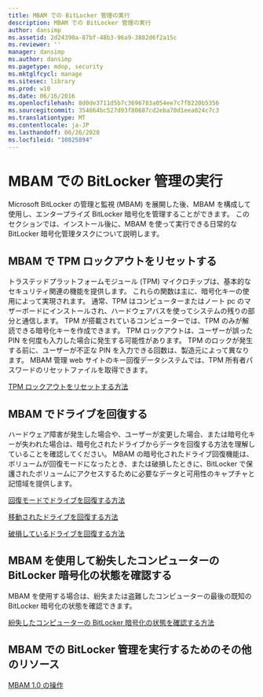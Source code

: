```yaml
---
title: MBAM での BitLocker 管理の実行
description: MBAM での BitLocker 管理の実行
author: dansimp
ms.assetid: 2d24390a-87bf-48b3-96a9-3882d6f2a15c
ms.reviewer: ''
manager: dansimp
ms.author: dansimp
ms.pagetype: mdop, security
ms.mktglfcycl: manage
ms.sitesec: library
ms.prod: w10
ms.date: 06/16/2016
ms.openlocfilehash: 8d0de3711d5b7c3696783a054ee7c7f8220b5356
ms.sourcegitcommit: 354664bc527d93f80687cd2eba70d1eea024c7c3
ms.translationtype: MT
ms.contentlocale: ja-JP
ms.lasthandoff: 06/26/2020
ms.locfileid: "10825894"
---
```

# MBAM での BitLocker 管理の実行


Microsoft BitLocker の管理と監視 (MBAM) を展開した後、MBAM を構成して使用し、エンタープライズ BitLocker 暗号化を管理することができます。 このセクションでは、インストール後に、MBAM を使って実行できる日常的な BitLocker 暗号化管理タスクについて説明します。

## MBAM で TPM ロックアウトをリセットする


トラステッドプラットフォームモジュール (TPM) マイクロチップは、基本的なセキュリティ関連の機能を提供します。 これらの関数は主に、暗号化キーの使用によって実現されます。 通常、TPM はコンピューターまたはノート pc のマザーボードにインストールされ、ハードウェアバスを使ってシステムの残りの部分と通信します。 TPM が搭載されているコンピューターでは、TPM のみが解読できる暗号化キーを作成できます。 TPM ロックアウトは、ユーザーが誤った PIN を何度も入力した場合に発生する可能性があります。 TPM のロックが発生する前に、ユーザーが不正な PIN を入力できる回数は、製造元によって異なります。 MBAM 管理 web サイトのキー回復データシステムでは、TPM 所有者パスワードのリセットファイルを取得できます。

[TPM ロックアウトをリセットする方法](how-to-reset-a-tpm-lockout-mbam-1.md)

## MBAM でドライブを回復する


ハードウェア障害が発生した場合や、ユーザーが変更した場合、または暗号化キーが失われた場合は、暗号化されたドライブからデータを回復する方法を理解していることを確認してください。 MBAM の暗号化されたドライブ回復機能は、ボリュームが回復モードになったとき、または破損したときに、BitLocker で保護されたボリュームにアクセスするために必要なデータと可用性のキャプチャと記憶域を提供します。

[回復モードでドライブを回復する方法](how-to-recover-a-drive-in-recovery-mode-mbam-1.md)

[移動されたドライブを回復する方法](how-to-recover-a-moved-drive-mbam-1.md)

[破損しているドライブを回復する方法](how-to-recover-a-corrupted-drive-mbam-1.md)

## MBAM を使用して紛失したコンピューターの BitLocker 暗号化の状態を確認する


MBAM を使用する場合は、紛失または盗難したコンピューターの最後の既知の BitLocker 暗号化の状態を確認できます。

[紛失したコンピューターの BitLocker 暗号化の状態を確認する方法](how-to-determine-the-bitlocker-encryption-state-of-a-lost-computers-mbam-1.md)

## MBAM での BitLocker 管理を実行するためのその他のリソース


[MBAM 1.0 の操作](operations-for-mbam-10.md)

 

 





